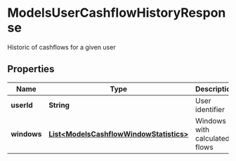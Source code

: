 

# ModelsUserCashflowHistoryResponse

Historic of cashflows for a given user

## Properties

| Name | Type | Description | Notes |
|------------ | ------------- | ------------- | -------------|
|**userId** | **String** | User identifier |  |
|**windows** | [**List&lt;ModelsCashflowWindowStatistics&gt;**](ModelsCashflowWindowStatistics.md) | Windows with calculated flows |  |



